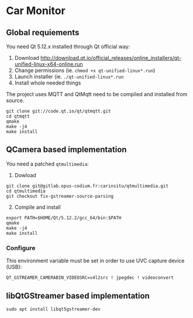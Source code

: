 # Car Monitor

## Global requiements

You need Qt 5.12.x installed through Qt official way:

1. Download http://download.qt.io/official_releases/online_installers/qt-unified-linux-x64-online.run
1. Change permissions (ie. `chmod +x qt-unified-linux*.run`)
1. Launch installer (ie. `./qt-unified-linux*.run`
1. Install whole needed things

The project uses MQTT and QtMqtt need to be compiled and installed from source.

```shell
git clone git://code.qt.io/qt/qtmqtt.git
cd qtmqtt
qmake
make -j4
make install
```

## QCamera based implementation

You need a patched `qtmultimedia`:

1. Dowload

```shell
git clone git@gitlab.opus-codium.fr:carinsitu/qtmultimedia.git
cd qtmultimedia
git checkout fix-gstreamer-source-parsing
```

2. Compile and install

```shell
export PATH=$HOME/Qt/5.12.2/gcc_64/bin:$PATH
qmake
make -j4
make install
```

### Configure

This environment variable must be set in order to use UVC capture device (USB):

```shell
QT_GSTREAMER_CAMERABIN_VIDEOSRC=v4l2src ! jpegdec ! videoconvert
```

## libQtGStreamer based implementation

```shell
sudo apt install libqt5gstreamer-dev
```
